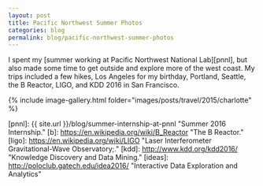 ```yaml
---
layout: post
title: Pacific Northwest Summer Photos
categories: blog
permalink: blog/pacific-northwest-summer-photos
---
```


I spent my [summer working at Pacific Northwest National Lab][pnnl], but also made some time to get outside and explore more of the west coast. My trips included a few hikes, Los Angeles for my birthday, Portland, Seattle, the B Reactor, LIGO, and KDD 2016 in San Francisco.

{% include image-gallery.html folder="images/posts/travel/2015/charlotte" %}

[pnnl]: {{ site.url }}/blog/summer-internship-at-pnnl "Summer 2016 Internship."
[b]: https://en.wikipedia.org/wiki/B_Reactor "The B Reactor."
[ligo]: https://en.wikipedia.org/wiki/LIGO "Laser Interferometer Gravitational-Wave Observatory;."
[kdd]: http://www.kdd.org/kdd2016/ "Knowledge Discovery and Data Mining."
[ideas]: http://poloclub.gatech.edu/idea2016/ "Interactive Data Exploration and Analytics"
[^fn-quals]: More on that in a future post...
